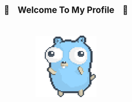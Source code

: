 <h1 align="center">🎉 &nbsp;&nbsp; Welcome To My Profile &nbsp;&nbsp; 🎉</h1>

</br></br>

<p align="center">
  <img src="./dancing-gopher.gif" width="200" height="200" />
</p>
